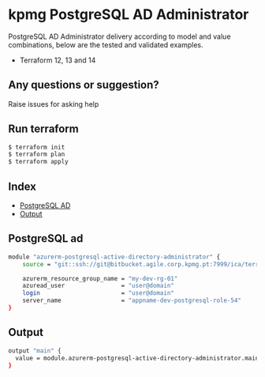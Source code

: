 # kpmg PostgreSQL AD Administrator

PostgreSQL AD Administrator delivery according to model and value combinations, below are the tested and validated examples.

  - Terraform 12, 13 and 14

## Any questions or suggestion?

Raise issues for asking help

## Run terraform

```bash
$ terraform init
$ terraform plan
$ terraform apply
```

## Index

- [PostgreSQL AD](#postgresql-ad)
- [Output](#output)

## PostgreSQL ad<a name="postgresql-ad"></a>
```bash
module "azurerm-postgresql-active-directory-administrator" {
    source = "git::ssh://git@bitbucket.agile.corp.kpmg.pt:7999/ica/terraform-azure-azurerm-postgresql-active-directory-administrator.git"

    azurerm_resource_group_name = "my-dev-rg-01"
    azuread_user                = "user@domain"
    login                       = "user@domain"
    server_name                 = "appname-dev-postgresql-role-54"
}
```

## Output<a name="output"></a>
```bash
output "main" {
  value = module.azurerm-postgresql-active-directory-administrator.main
}
```